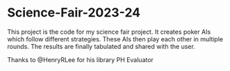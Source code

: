 # Science-Fair-2023-24
This project is the code for my science fair project. It creates poker AIs which follow different strategies. These AIs then play each other in multiple rounds. The results are finally tabulated and shared with the user.

Thanks to @HenryRLee for his library PH Evaluator